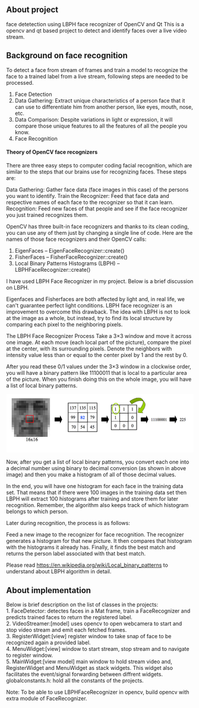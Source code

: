 <h2> About project</h2>
face detetection using LBPH face recognizer of OpenCV and Qt
This is a opencv and qt based project to detect and identify faces over a live video stream.
<h2> Background on face recognition</h2>
To detect a face from stream of frames and train a model to recognize the face to a trained label from a live stream, following steps are needed to be processed.

1. Face Detection
2. Data Gathering: Extract unique characteristics of a person face that it can use to differentiate him from another person, like eyes, mouth, nose, etc.
3. Data Comparison: Despite variations in light or expression, it will compare those unique features to all the features of all the people you know.
4. Face Recognition


<h4>Theory of OpenCV face recognizers</h4>
There are three easy steps to computer coding facial recognition, which are similar to the steps that our brains use for recognizing faces. These steps are:

Data Gathering: Gather face data (face images in this case) of the persons you want to identify.
Train the Recognizer: Feed that face data and respective names of each face to the recognizer so that it can learn.
Recognition: Feed new faces of that people and see if the face recognizer you just trained recognizes them.

OpenCV has three built-in face recognizers and thanks to its clean coding, you can use any of them just by changing a single line of code. Here are the names of those face recognizers and their OpenCV calls:

1. EigenFaces – EigenFaceRecognizer::create()
2. FisherFaces – FisherFaceRecognizer::create()
3. Local Binary Patterns Histograms (LBPH) – LBPHFaceRecognizer::create()

I have used LBPH Face Recognizer in my project. Below is a brief discussion on LBPH.

Eigenfaces and Fisherfaces are both affected by light and, in real life, we can't guarantee perfect light conditions. LBPH face recognizer is an improvement to overcome this drawback. The idea with LBPH is not to look at the image as a whole, but instead, try to find its local structure by comparing each pixel to the neighboring pixels. 

The LBPH Face Recognizer Process
Take a 3×3 window and move it across one image. At each move (each local part of the picture), compare the pixel at the center, with its surrounding pixels. Denote the neighbors with intensity value less than or equal to the center pixel by 1 and the rest by 0.

After you read these 0/1 values under the 3×3 window in a clockwise order, you will have a binary pattern like 11100011 that is local to a particular area of the picture. When you finish doing this on the whole image, you will have a list of local binary patterns.

![alt text](https://github.com/noumanyosuf/face-detetection-using-opencv/blob/master/54_blog_image_10.jpg)

Now, after you get a list of local binary patterns, you convert each one into a decimal number using binary to decimal conversion (as shown in above image) and then you make a histogram of all of those decimal values.

In the end, you will have one histogram for each face in the training data set. That means that if there were 100 images in the training data set then LBPH will extract 100 histograms after training and store them for later recognition. Remember, the algorithm also keeps track of which histogram belongs to which person.

Later during recognition, the process is as follows:

Feed a new image to the recognizer for face recognition.
The recognizer generates a histogram for that new picture.
It then compares that histogram with the histograms it already has.
Finally, it finds the best match and returns the person label associated with that best match.

Please read https://en.wikipedia.org/wiki/Local_binary_patterns to understand about LBPH algorithm in detail.

<h2> About implementation </h2>
Below is brief description on the list of classes in the projects:</br>
1. FaceDetector: detectes faces in a Mat frame, train a FaceRecognizer and predicts trained faces to return the registered label.</br>
2. VideoStreamer:[model] uses opencv to open webcamera to start and stop video stream and emit each fetched frames.</br>
3. RegisterWidget:[view] register window to take snap of face to be recognized again a provided label.</br>
4. MenuWidget:[view] window to start stream, stop stream and to navigate to register window.</br>
5. MainWidget:[view model] main window to hold stream video and, RegisterWidget and MenuWidget as stack widgets. This widget also facilitates the event/signal forwarding between diffrent widgets.</br>
globalconstants.h: hold all the constants of the projects.</br>

Note:
To be able to use LBPHFaceRecognizer in opencv, build opencv with extra module of FaceRecognizer.

